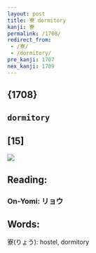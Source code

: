 ```yaml
---
layout: post
title: 寮 dormitory
kanji: 寮
permalink: /1708/
redirect_from:
 - /寮/
 - /dormitory/
pre_kanji: 1707
nex_kanji: 1709
---
```


## {1708}

## `dormitory`

## [15]

<div class="stroke"><img src="E5AFAE.png" /></div>

## Reading:

### On-Yomi: リョウ

## Words:

寮(りょう): hostel, dormitory
